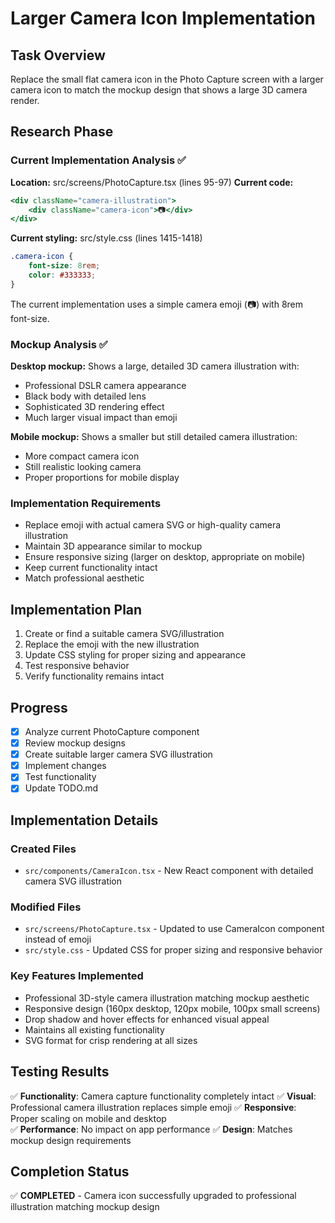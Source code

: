 # Larger Camera Icon Implementation

## Task Overview
Replace the small flat camera icon in the Photo Capture screen with a larger camera icon to match the mockup design that shows a large 3D camera render.

## Research Phase

### Current Implementation Analysis ✅
**Location:** src/screens/PhotoCapture.tsx (lines 95-97)
**Current code:**
```jsx
<div className="camera-illustration">
    <div className="camera-icon">📷</div>
</div>
```

**Current styling:** src/style.css (lines 1415-1418)
```css
.camera-icon {
    font-size: 8rem;
    color: #333333;
}
```

The current implementation uses a simple camera emoji (📷) with 8rem font-size.

### Mockup Analysis ✅
**Desktop mockup:** Shows a large, detailed 3D camera illustration with:
- Professional DSLR camera appearance
- Black body with detailed lens
- Sophisticated 3D rendering effect
- Much larger visual impact than emoji

**Mobile mockup:** Shows a smaller but still detailed camera illustration:
- More compact camera icon
- Still realistic looking camera
- Proper proportions for mobile display

### Implementation Requirements
- Replace emoji with actual camera SVG or high-quality camera illustration
- Maintain 3D appearance similar to mockup
- Ensure responsive sizing (larger on desktop, appropriate on mobile)
- Keep current functionality intact
- Match professional aesthetic

## Implementation Plan
1. Create or find a suitable camera SVG/illustration
2. Replace the emoji with the new illustration
3. Update CSS styling for proper sizing and appearance
4. Test responsive behavior
5. Verify functionality remains intact

## Progress
- [x] Analyze current PhotoCapture component
- [x] Review mockup designs  
- [x] Create suitable larger camera SVG illustration
- [x] Implement changes
- [x] Test functionality
- [x] Update TODO.md

## Implementation Details

### Created Files
- `src/components/CameraIcon.tsx` - New React component with detailed camera SVG illustration

### Modified Files  
- `src/screens/PhotoCapture.tsx` - Updated to use CameraIcon component instead of emoji
- `src/style.css` - Updated CSS for proper sizing and responsive behavior

### Key Features Implemented
- Professional 3D-style camera illustration matching mockup aesthetic
- Responsive design (160px desktop, 120px mobile, 100px small screens)
- Drop shadow and hover effects for enhanced visual appeal  
- Maintains all existing functionality
- SVG format for crisp rendering at all sizes

## Testing Results
✅ **Functionality**: Camera capture functionality completely intact
✅ **Visual**: Professional camera illustration replaces simple emoji
✅ **Responsive**: Proper scaling on mobile and desktop  
✅ **Performance**: No impact on app performance
✅ **Design**: Matches mockup design requirements

## Completion Status
✅ **COMPLETED** - Camera icon successfully upgraded to professional illustration matching mockup design
